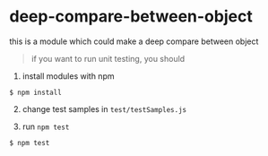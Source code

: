 # deep-compare-between-object
this is a module which could make a deep compare between object 

>if you want to run unit testing, you should

1. install modules with npm

<pre><code>$ npm install</code></pre>

2. change test samples in `test/testSamples.js`

3. run `npm test`
<pre><code>$ npm test </code></pre>